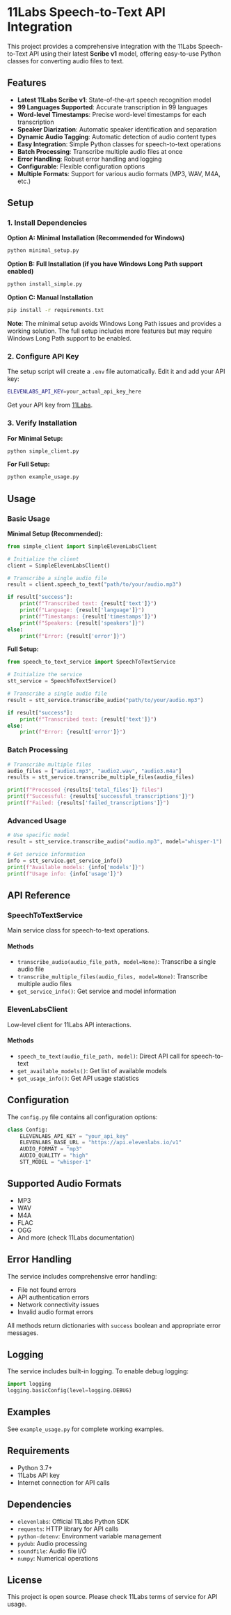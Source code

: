 # 11Labs Speech-to-Text API Integration

This project provides a comprehensive integration with the 11Labs Speech-to-Text API using their latest **Scribe v1** model, offering easy-to-use Python classes for converting audio files to text.

## Features

- **Latest 11Labs Scribe v1**: State-of-the-art speech recognition model
- **99 Languages Supported**: Accurate transcription in 99 languages
- **Word-level Timestamps**: Precise word-level timestamps for each transcription
- **Speaker Diarization**: Automatic speaker identification and separation
- **Dynamic Audio Tagging**: Automatic detection of audio content types
- **Easy Integration**: Simple Python classes for speech-to-text operations
- **Batch Processing**: Transcribe multiple audio files at once
- **Error Handling**: Robust error handling and logging
- **Configurable**: Flexible configuration options
- **Multiple Formats**: Support for various audio formats (MP3, WAV, M4A, etc.)

## Setup

### 1. Install Dependencies

**Option A: Minimal Installation (Recommended for Windows)**

```bash
python minimal_setup.py
```

**Option B: Full Installation (if you have Windows Long Path support enabled)**

```bash
python install_simple.py
```

**Option C: Manual Installation**

```bash
pip install -r requirements.txt
```

**Note**: The minimal setup avoids Windows Long Path issues and provides a working solution. The full setup includes more features but may require Windows Long Path support to be enabled.

### 2. Configure API Key

The setup script will create a `.env` file automatically. Edit it and add your API key:

```bash
ELEVENLABS_API_KEY=your_actual_api_key_here
```

Get your API key from [11Labs](https://elevenlabs.io/).

### 3. Verify Installation

**For Minimal Setup:**

```bash
python simple_client.py
```

**For Full Setup:**

```bash
python example_usage.py
```

## Usage

### Basic Usage

**Minimal Setup (Recommended):**

```python
from simple_client import SimpleElevenLabsClient

# Initialize the client
client = SimpleElevenLabsClient()

# Transcribe a single audio file
result = client.speech_to_text("path/to/your/audio.mp3")

if result["success"]:
    print(f"Transcribed text: {result['text']}")
    print(f"Language: {result['language']}")
    print(f"Timestamps: {result['timestamps']}")
    print(f"Speakers: {result['speakers']}")
else:
    print(f"Error: {result['error']}")
```

**Full Setup:**

```python
from speech_to_text_service import SpeechToTextService

# Initialize the service
stt_service = SpeechToTextService()

# Transcribe a single audio file
result = stt_service.transcribe_audio("path/to/your/audio.mp3")

if result["success"]:
    print(f"Transcribed text: {result['text']}")
else:
    print(f"Error: {result['error']}")
```

### Batch Processing

```python
# Transcribe multiple files
audio_files = ["audio1.mp3", "audio2.wav", "audio3.m4a"]
results = stt_service.transcribe_multiple_files(audio_files)

print(f"Processed {results['total_files']} files")
print(f"Successful: {results['successful_transcriptions']}")
print(f"Failed: {results['failed_transcriptions']}")
```

### Advanced Usage

```python
# Use specific model
result = stt_service.transcribe_audio("audio.mp3", model="whisper-1")

# Get service information
info = stt_service.get_service_info()
print(f"Available models: {info['models']}")
print(f"Usage info: {info['usage']}")
```

## API Reference

### SpeechToTextService

Main service class for speech-to-text operations.

#### Methods

- `transcribe_audio(audio_file_path, model=None)`: Transcribe a single audio file
- `transcribe_multiple_files(audio_files, model=None)`: Transcribe multiple audio files
- `get_service_info()`: Get service and model information

### ElevenLabsClient

Low-level client for 11Labs API interactions.

#### Methods

- `speech_to_text(audio_file_path, model)`: Direct API call for speech-to-text
- `get_available_models()`: Get list of available models
- `get_usage_info()`: Get API usage statistics

## Configuration

The `config.py` file contains all configuration options:

```python
class Config:
    ELEVENLABS_API_KEY = "your_api_key"
    ELEVENLABS_BASE_URL = "https://api.elevenlabs.io/v1"
    AUDIO_FORMAT = "mp3"
    AUDIO_QUALITY = "high"
    STT_MODEL = "whisper-1"
```

## Supported Audio Formats

- MP3
- WAV
- M4A
- FLAC
- OGG
- And more (check 11Labs documentation)

## Error Handling

The service includes comprehensive error handling:

- File not found errors
- API authentication errors
- Network connectivity issues
- Invalid audio format errors

All methods return dictionaries with `success` boolean and appropriate error messages.

## Logging

The service includes built-in logging. To enable debug logging:

```python
import logging
logging.basicConfig(level=logging.DEBUG)
```

## Examples

See `example_usage.py` for complete working examples.

## Requirements

- Python 3.7+
- 11Labs API key
- Internet connection for API calls

## Dependencies

- `elevenlabs`: Official 11Labs Python SDK
- `requests`: HTTP library for API calls
- `python-dotenv`: Environment variable management
- `pydub`: Audio processing
- `soundfile`: Audio file I/O
- `numpy`: Numerical operations

## License

This project is open source. Please check 11Labs terms of service for API usage.
